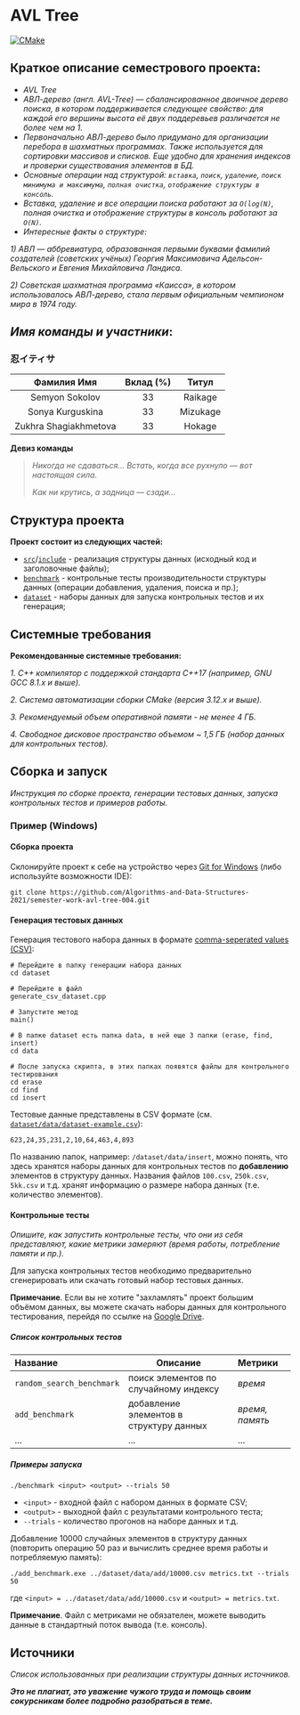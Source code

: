 # AVL Tree

[![CMake](https://github.com/Algorithms-and-Data-Structures-2021/semester-work-avl-tree-004/actions/workflows/cmake.yml/badge.svg)](https://github.com/Algorithms-and-Data-Structures-2021/semester-work-avl-tree-004/actions/workflows/cmake.yml)

## Краткое описание семестрового проекта:

- _AVL Tree_
- _АВЛ-дерево (англ. AVL-Tree) — сбалансированное двоичное дерево поиска, в котором поддерживается следующее свойство: для каждой его вершины высота её двух поддеревьев различается не более чем на 1._
- _Первоначально АВЛ-дерево было придумано для организации перебора в шахматных программах. Также используется для сортировки массивов и списков. Еще удобно для хранения индексов и проверки существования элементов в БД._
- _Основные операции над структурой: `вставка`, `поиск`, `удаление`, `поиск минимума и максимума`, `полная очистка`, `отображение структуры в консоль`._
- _Вставка, удаление и все операции поиска работают за `O(log(N)`, полная очистка и отображение структуры в консоль работают за `O(N)`._
- _Интересные факты о структуре:_

_1) АВЛ — аббревиатура, образованная первыми буквами фамилий создателей (советских учёных) Георгия Максимовича Адельсон-Вельского и Евгения Михайловича Ландиса._

_2) Советская шахматная программа «Каисса», в котором использовалось АВЛ-дерево, стала первым официальным чемпионом мира в 1974 году._

## _Имя команды и участники_: 

### 忍イティサ

| Фамилия Имя           | Вклад (%) | Титул                 |
| :---:                 |   :---:   |  :---:                |
| Semyon Sokolov        | 33        |  Raikage              |
| Sonya Kurguskina      | 33        |  Mizukage             |
| Zukhra Shagiakhmetova | 33        |  Hokage               |

**Девиз команды**
> _Никогда не сдаваться... Встать, когда все рухнуло — вот настоящая сила._
>
> _Как ни крутись, а задница — сзади..._

## Структура проекта

**Проект состоит из следующих частей:**

- [`src`](src)/[`include`](include) - реализация структуры данных (исходный код и заголовочные файлы);
- [`benchmark`](benchmark) - контрольные тесты производительности структуры данных (операции добавления, удаления,
  поиска и пр.);
- [`dataset`](dataset) - наборы данных для запуска контрольных тестов и их генерация;

## Системные требования
**Рекомендованные системные требования:**

_1. С++ компилятор c поддержкой стандарта C++17 (например, _GNU GCC 8.1.x_ и выше)._

_2. Система автоматизации сборки _CMake_ (версия _3.12.x_ и выше)._

_3. Рекомендуемый объем оперативной памяти - не менее 4 ГБ._

_4. Свободное дисковое пространство объемом ~ 1,5 ГБ (набор данных для контрольных тестов)._

## Сборка и запуск

_Инструкция по сборке проекта, генерации тестовых данных, запуска контрольных тестов и примеров работы._

### Пример (Windows)

#### Сборка проекта

Склонируйте проект к себе на устройство через [Git for Windows](https://gitforwindows.org/) (либо используйте
возможности IDE):

```shell
git clone https://github.com/Algorithms-and-Data-Structures-2021/semester-work-avl-tree-004.git
```

#### Генерация тестовых данных

Генерация тестового набора данных в
формате [comma-seperated values (CSV)](https://en.wikipedia.org/wiki/Comma-separated_values):

```shell
# Перейдите в папку генерации набора данных
cd dataset

# Перейдите в файл
generate_csv_dataset.cpp

# Запустите метод 
main()

# В папке dataset есть папка data, в ней еще 3 папки (erase, find, insert)
cd data

# После запуска скрипта, в этих папках появятся файлы для контрольного тестирования
cd erase
cd find 
cd insert
```

Тестовые данные представлены в CSV формате (см.
[`dataset/data/dataset-example.csv`](dataset/data/dataset-example.csv)):

```csv
623,24,35,231,2,10,64,463,4,893
```

По названию папок, например: `/dataset/data/insert`, можно понять, что здесь хранятся наборы данных для контрольных тестов по
**добавлению** элементов в структуру данных. Названия файлов `100.csv`, `250k.csv`, `5kk.csv` и т.д. хранят информацию о размере набора данных (т.е. количество элементов). 

#### Контрольные тесты 

_Опишите, как запустить контрольные тесты, что они из себя представляют, какие метрики замеряют (время работы,
потребление памяти и пр.)._

Для запуска контрольных тестов необходимо предварительно сгенерировать или скачать готовый набор тестовых данных.

**Примечание**. Если вы не хотите "захламлять" проект большим объёмом данных, вы можете скачать наборы данных для контрольного тестирования, перейдя по ссылке
на [Google Drive](https://drive.google.com/drive/folders/1JrwznOsbdMcUp213TOb6vMAcEY5Gcmnp).

##### Список контрольных тестов

| Название                  | Описание                                | Метрики         |
| :---                      | ---                                     | :---            |
| `random_search_benchmark` | поиск элементов по случайному индексу   | _время_         |
| `add_benchmark`           | добавление элементов в структуру данных | _время, память_ |
| ...                       | ...                                     | ...             |

##### Примеры запуска

```shell
./benchmark <input> <output> --trials 50
```

- `<input>` - входной файл с набором данных в формате CSV;
- `<output>` - выходной файл с результатами контрольного теста;
- `--trials` - количество прогонов на наборе данных и т.д.

Добавление 10000 случайных элементов в структуру данных (повторить операцию 50 раз и вычислить среднее время работы и
потребляемую память):

```
./add_benchmark.exe ../dataset/data/add/10000.csv metrics.txt --trials 50
``` 

где `<input> = ../dataset/data/add/10000.csv` и `<output> = metrics.txt`.

**Примечание**. Файл с метриками не обязателен, можете выводить данные в стандартный поток вывода (т.е. консоль).

## Источники

_Список использованных при реализации структуры данных источников._

_**Это не плагиат, это уважение чужого труда и помощь своим сокурсникам более подробно разобраться в теме.**_
